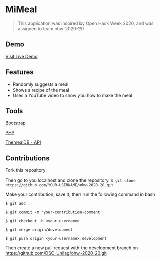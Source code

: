 # MiMeal

>This application  was inspired by Open Hack Week 2020, and was assigned to team ohw-2020-20

## Demo
[Visit Live Demo](http://mimeal.viddateck.com.ng)

## Features
* Randomly suggests  a meal
* Shows a recipe of the meal
* Uses a YouTube video to show you how to make the meal

## Tools
[Bootstrap](https://getbootstrap.com/)

[PHP](https://www.php.net/)

[ThemealDB - API](https://www.themealdb.com/api.php)

## Contributions
Fork this repository 

Then go to you localhost and clone the repository. 
`$ git clone https://github.com/YOUR-USERNAME/ohw-2020-20.git`

Make your contribution, save it, then run the following  command in bash

`$ git add .`

`$ git commit -m 'your-contribution-comment'`

`$ git checkout -b <your-username>`

`$ git merge origin/development`

`$ git push origin <your-username>:development`

Then create a new pull request with the development branch on https://github.com/DSC-Unilag/ohw-2020-20.git
